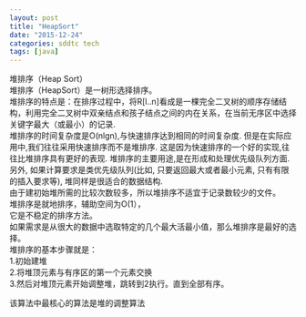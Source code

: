 ```yaml
---
layout: post
title: "HeapSort"
date: "2015-12-24"
categories: sddtc tech
tags: [java]
---
```


堆排序（Heap Sort）    
堆排序（HeapSort）是一树形选择排序。    
堆排序的特点是：在排序过程中，将R[l..n]看成是一棵完全二叉树的顺序存储结构，利用完全二叉树中双亲结点和孩子结点之间的内在关系，在当前无序区中选择关键字最大（或最小）的记录.  
堆排序的时间复杂度是O(nlgn),与快速排序达到相同的时间复杂度. 但是在实际应用中,我们往往采用快速排序而不是堆排序. 这是因为快速排序的一个好的实现,往往比堆排序具有更好的表现. 堆排序的主要用途,是在形成和处理优先级队列方面. 另外, 如果计算要求是类优先级队列(比如, 只要返回最大或者最小元素, 只有有限的插入要求等), 堆同样是很适合的数据结构.  
由于建初始堆所需的比较次数较多，所以堆排序不适宜于记录数较少的文件。  
堆排序是就地排序，辅助空间为O(1），  
它是不稳定的排序方法。  
如果需求是从很大的数据中选取特定的几个最大活最小值，那么堆排序是最好的选择。  
堆排序的基本步骤就是：  
1.初始建堆  
2.将堆顶元素与有序区的第一个元素交换  
3.然后对堆顶元素开始调整堆，跳转到2执行。直到全部有序。  

该算法中最核心的算法是堆的调整算法  



